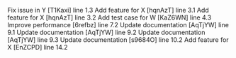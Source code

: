 Fix issue in Y [T1Kaxi] line 1.3
Add feature for X [hqnAzT] line 3.1
Add feature for X [hqnAzT] line 3.2
Add test case for W [KaZ6WN] line 4.3
Improve performance [6refbz] line 7.2
Update documentation [AqTjYW] line 9.1
Update documentation [AqTjYW] line 9.2
Update documentation [AqTjYW] line 9.3
Update documentation [s9684O] line 10.2
Add feature for X [EnZCPD] line 14.2
